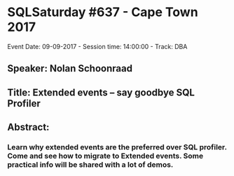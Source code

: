 # SQLSaturday #637 - Cape Town 2017
Event Date: 09-09-2017 - Session time: 14:00:00 - Track: DBA
## Speaker: Nolan Schoonraad
## Title: Extended events – say goodbye SQL Profiler
## Abstract:
### Learn why extended events are the preferred over SQL profiler. Come and see how to migrate to Extended events. Some practical info will be shared with a lot of demos.
